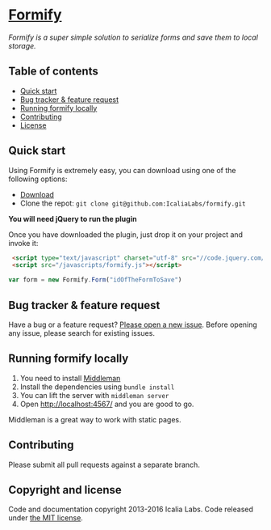 # [Formify](https://github.com/IcaliaLabs/formify)

*Formify is a super simple solution to serialize forms and save them to local storage.*


## Table of contents
- [Quick start](#quick-start)
- [Bug tracker & feature request](#bug-tracker-&-feature-request)
- [Running formify locally](#running-formify-locally)
- [Contributing](#contributing)
- [License](#copyright-and-license)

## Quick start

Using Formify is extremely easy, you can download using one of the following options:

* [Download](http://icalialabs.github.io/formify/)
* Clone the repot: `git clone git@github.com:IcaliaLabs/formify.git`

**You will need jQuery to run the plugin**

Once you have downloaded the plugin, just drop it on your project and invoke it:

```html
 <script type="text/javascript" charset="utf-8" src="//code.jquery.com/jquery-2.2.0.min.js"></script>
 <script src="/javascripts/formify.js"></script>
```

```javascript
var form = new Formify.Form("idOfTheFormToSave")
```

## Bug tracker & feature request

Have a bug or a feature request? [Please open a new issue](https://github.com/IcaliaLabs/formify/issues). Before opening any issue, please search for existing issues.

## Running formify locally

1. You need to install [Middleman](https://middlemanapp.com/)
2. Install the dependencies using `bundle install`
3. You can lift the server with `middleman server`
4. Open <http://localhost:4567/> and you are good to go.

Middleman is a great way to work with static pages.

## Contributing

Please submit all pull requests against a separate branch.


## Copyright and license

Code and documentation copyright 2013-2016 Icalia Labs. Code released under [the MIT license](LICENSE).
